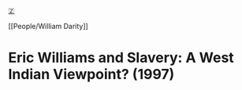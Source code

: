 [🇿](zotero://select/library/items/RWPA7GXA)

[[People/William Darity]] 
# Eric Williams and Slavery: A West Indian Viewpoint? (1997)

